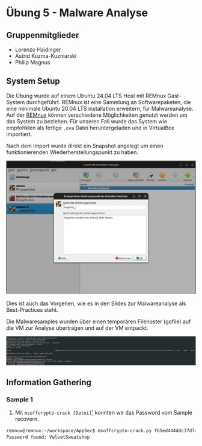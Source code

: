# Übung 5 - Malware Analyse

## Gruppenmitglieder

- Lorenzo Haidinger
- Astrid Kuzma-Kuzniarski
- Philip Magnus

## System Setup

Die Übung wurde auf einem Ubuntu 24.04 LTS Host mit REMnux Gast-System durchgeführt.
REMnux ist eine Sammlung an Softwarepaketen, die eine minimale Ubuntu 20.04 LTS installation erweitern, für Malwareanalyse.
Auf der [REMnux](https://remnux.org/) können verschiedene Möglichkeiten genutzt werden um das System zu beziehen. Für unseren Fall wurde das System wie empfohklen als fertige `.ova` Datei heruntergeladen und in VirtualBox importiert.

Nach dem Import wurde direkt ein Snapshot angelegt um einen funktionierenden Wiederherstellungspunkt zu haben.

![Snapshot](./screenshots/screen_1.png)

Dies ist auch das Vorgehen, wie es in den Slides zur Malwareanalyse als Best-Practices steht.

Die Malwaresamples wurden über einen temporären Filehoster (gofile) auf die VM zur Analyse übertragen und auf der VM entpackt.

![Filetransfer](./screenshots/screen_2.png)

## Information Gathering

### Sample 1

1. Mit `msoffcrypto-crack [Datei]`[¹](https://docs.remnux.org/discover-the-tools/analyze+documents/microsoft+office#msoffcrypto-crack.py) konnten wir das Password vom Sample recovern.

```bash
remnux@remnux:~/workspace/AppSec$ msoffcrypto-crack.py fb5ed444ddc37d748639f624397cff2a.bin 
Password found: VelvetSweatshop
```